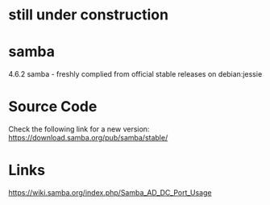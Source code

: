 # still under construction

# samba
4.6.2 samba - freshly complied from official stable releases on debian:jessie

# Source Code
Check the following link for a new version: https://download.samba.org/pub/samba/stable/

# Links
https://wiki.samba.org/index.php/Samba_AD_DC_Port_Usage


